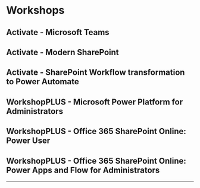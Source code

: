 # Workshops
## Activate - Microsoft Teams

## Activate - Modern SharePoint

## Activate - SharePoint Workflow transformation to Power Automate

## WorkshopPLUS - Microsoft Power Platform for Administrators

## WorkshopPLUS - Office 365 SharePoint Online: Power User

## WorkshopPLUS - Office 365 SharePoint Online: Power Apps and Flow for Administrators

***
